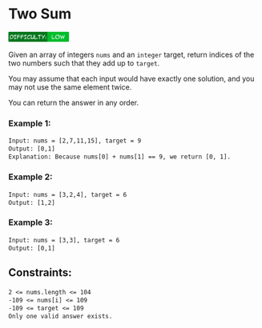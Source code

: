 # Two Sum

<img src="../../docs/media/difficulty_low.png" height="20">


Given an array of integers <code>nums</code> and an <code>integer</code> target, return indices of the two numbers 
such that they add up to <code>target</code>.

You may assume that each input would have exactly one solution, and you may not use the same element twice.

You can return the answer in any order.

### Example 1:

```
Input: nums = [2,7,11,15], target = 9
Output: [0,1]
Explanation: Because nums[0] + nums[1] == 9, we return [0, 1].
```

### Example 2:

```
Input: nums = [3,2,4], target = 6
Output: [1,2]
```

### Example 3:

```
Input: nums = [3,3], target = 6
Output: [0,1]
``` 

## Constraints:

```
2 <= nums.length <= 104
-109 <= nums[i] <= 109
-109 <= target <= 109
Only one valid answer exists.
```